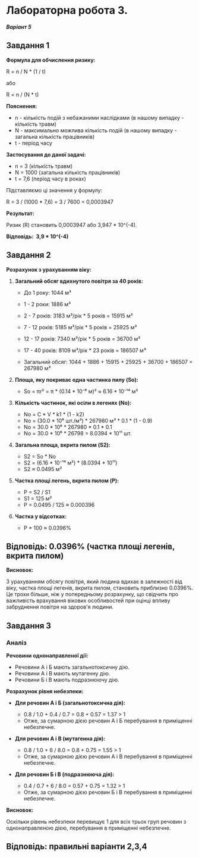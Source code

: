 
# Лабораторна робота 3. 
***Варіант 5***

## Завдання 1

**Формула для обчислення ризику:**

R = n / N * (1 / t)

або

R = n / (N * t)

**Пояснення:**

* n - кількість подій з небажаними наслідками (в нашому випадку - кількість травм)
* N - максимально можлива кількість подій (в нашому випадку - загальна кількість працівників)
* t - період часу

**Застосування до даної задачі:**

* n = 3 (кількість травм)
* N = 1000 (загальна кількість працівників)
* t = 7,6 (період часу в роках)

Підставляємо ці значення у формулу:

R = 3 / (1000 * 7,6) = 3 / 7600 = 0,0003947

**Результат:**

Ризик (R) становить 0,0003947 або 3,947 * 10^(-4).

**Відповідь:  3,9 * 10^(-4)**


## Завдання 2


**Розрахунок з урахуванням віку:**

1.  **Загальний обсяг вдихнутого повітря за 40 років:**

    * До 1 року: 1044 м³
    * 1 - 2 роки: 1886 м³
    * 2 - 7 років: 3183 м³/рік * 5 років = 15915 м³
    * 7 - 12 років: 5185 м³/рік * 5 років = 25925 м³
    * 12 - 17 років: 7340 м³/рік * 5 років = 36700 м³
    * 17 - 40 років: 8109 м³/рік * 23 років = 186507 м³

    * Загальний обсяг: 1044 + 1886 + 15915 + 25925 + 36700 + 186507 = 267980 м³

2.  **Площа, яку покриває одна частинка пилу (So):**

    * So = πr² = π * (0.14 * 10⁻⁶ м)² ≈ 6.16 * 10⁻¹⁴ м²

3.  **Кількість частинок, які осіли в легенях (No):**

    * No = C * V * k1 * (1 - k2)
    * No = (30.0 * 10⁶ шт./м³) * 267980 м³ * 0.1 * (1 - 0.9)
    * No = 30.0 * 10⁶ * 267980 * 0.1 * 0.1
    * No = 30.0 * 10⁶ * 26798 = 8.0394 * 10¹¹ шт.

4.  **Загальна площа, вкрита пилом (S2):**

    * S2 = So * No
    * S2 = (6.16 * 10⁻¹⁴ м²) * (8.0394 * 10¹¹)
    * S2 ≈ 0.0495 м²

5.  **Частка площі легень, вкрита пилом (P):**

    * P = S2 / S1
    * S1 = 125 м²
    * P = 0.0495 / 125 ≈ 0.000396

6.  **Частка у відсотках:**

    * P * 100 ≈ 0.0396%

## Відповідь: 0.0396% (частка площі легенів, вкрита пилом)

**Висновок:**

З урахуванням обсягу повітря, який людина вдихає в залежності від віку, частка площі легенів, вкрита пилом, становить приблизно 0.0396%. Це трохи більше, ніж у попередньому розрахунку, що свідчить про важливість врахування вікових особливостей при оцінці впливу забруднення повітря на здоров'я людини.

## Завдання 3

### Аналіз

**Речовини однонаправленої дії:**

* Речовини А і Б мають загальнотоксичну дію.
* Речовини А і В мають мутагенну дію.
* Речовини Б і В мають подразнюючу дію.

**Розрахунок рівня небезпеки:**

* **Для речовин А і Б (загальнотоксична дія):**
    * 0.8 / 1.0 + 0.4 / 0.7 = 0.8 + 0.57 = 1.37 > 1
    * Отже, за сумарною дією речовин А і Б перебування в приміщенні небезпечне.

* **Для речовин А і В (мутагенна дія):**
    * 0.8 / 1.0 + 6 / 8.0 = 0.8 + 0.75 = 1.55 > 1
    * Отже, за сумарною дією речовин А і В перебування в приміщенні небезпечне.

* **Для речовин Б і В (подразнююча дія):**
    * 0.4 / 0.7 + 6 / 8.0 = 0.57 + 0.75 = 1.32 > 1
    * Отже, за сумарною дією речовин Б і В перебування в приміщенні небезпечне.

**Висновок:**

Оскільки рівень небезпеки перевищує 1 для всіх трьох груп речовин з однонаправленою дією, перебування в приміщенні небезпечне.

## Відповідь: правильні варіанти 2,3,4